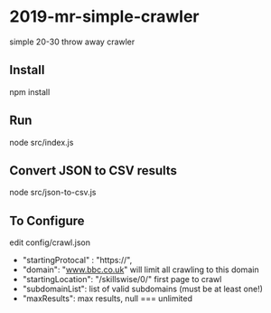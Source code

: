 # 2019-mr-simple-crawler
simple 20-30 throw away crawler

## Install

npm install

## Run

node src/index.js

## Convert JSON to CSV results

node src/json-to-csv.js

## To Configure

edit config/crawl.json

- "startingProtocal" : "https://",
- "domain": "www.bbc.co.uk" will limit all crawling to this domain
- "startingLocation": "/skillswise/0/" first page to crawl
- "subdomainList": list of valid subdomains (must be at least one!)
- "maxResults": max results, null === unlimited
